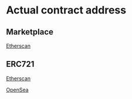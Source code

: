 
# Actual contract address

## Marketplace

[Etherscan](https://rinkeby.etherscan.io/address/0x0ffAebF2B3e074B49fF2b0DDE5D1E4D581999eb5)

## ERC721

[Etherscan](https://rinkeby.etherscan.io/address/0x7d416919CF5259CA00d56e412BD69760976BA263)

[OpenSea](https://testnets.opensea.io/assets/0x7d416919CF5259CA00d56e412BD69760976BA263/1)
